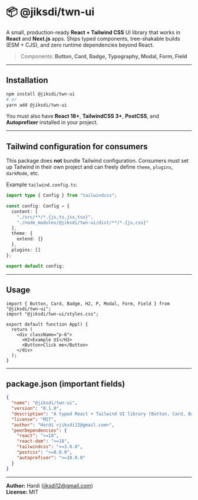 # 📦 @jiksdi/twn-ui

A small, production-ready **React + Tailwind CSS** UI library that works in **React** and **Next.js** apps. Ships typed components, tree-shakable builds (ESM + CJS), and zero runtime dependencies beyond React.

> Components: **Button, Card, Badge, Typography, Modal, Form, Field**

---

## Installation
```bash
npm install @jiksdi/twn-ui
# or
yarn add @jiksdi/twn-ui
```

You must also have **React 18+**, **TailwindCSS 3+**, **PostCSS**, and **Autoprefixer** installed in your project.

---

## Tailwind configuration for consumers
This package does **not** bundle Tailwind configuration. Consumers must set up Tailwind in their own project and can freely define `theme`, `plugins`, `darkMode`, etc.

Example `tailwind.config.ts`:
```ts
import type { Config } from "tailwindcss";

const config: Config = {
  content: [
    "./src/**/*.{js,ts,jsx,tsx}",
    "./node_modules/@jiksdi/twn-ui/dist/**/*.{js,css}"
  ],
  theme: {
    extend: {}
  },
  plugins: []
};

export default config;
```

---

## Usage
```tsx
import { Button, Card, Badge, H2, P, Modal, Form, Field } from "@jiksdi/twn-ui";
import "@jiksdi/twn-ui/styles.css";

export default function App() {
  return (
    <div className="p-6">
      <H2>Example UI</H2>
      <Button>Click me</Button>
    </div>
  );
}
```

---

## package.json (important fields)
```json
{
  "name": "@jiksdi/twn-ui",
  "version": "0.1.0",
  "description": "A typed React + Tailwind UI library (Button, Card, Badge, Typography, Modal, Form, Field)",
  "license": "MIT",
  "author": "Hardi <jiksdi12@gmail.com>",
  "peerDependencies": {
    "react": ">=18",
    "react-dom": ">=18",
    "tailwindcss": ">=3.0.0",
    "postcss": ">=8.0.0",
    "autoprefixer": ">=10.0.0"
  }
}
```

---

**Author:** Hardi (<jiksdi12@gmail.com>)  
**License:** MIT
